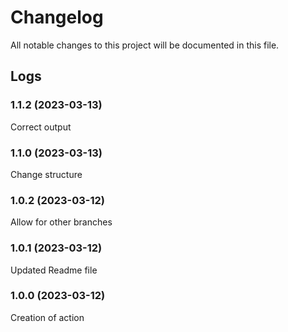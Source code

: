 # Changelog

All notable changes to this project will be documented in this file.

## Logs

### 1.1.2 (2023-03-13)

Correct output

### 1.1.0 (2023-03-13)

Change structure

### 1.0.2 (2023-03-12)

Allow for other branches

### 1.0.1 (2023-03-12)

Updated Readme file

### 1.0.0 (2023-03-12)

Creation of action
